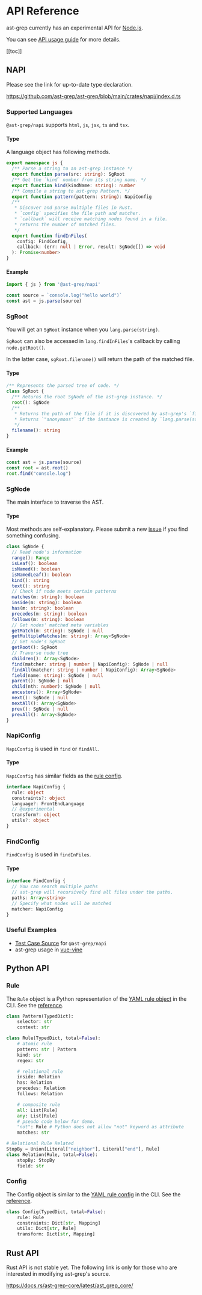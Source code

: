 # API Reference

ast-grep currently has an experimental API for [Node.js](https://nodejs.org/).

You can see [API usage guide](/guide/api-usage.html) for more details.

[[toc]]

## NAPI

Please see the link for up-to-date type declaration.

https://github.com/ast-grep/ast-grep/blob/main/crates/napi/index.d.ts

### Supported Languages

`@ast-grep/napi` supports `html`, `js`, `jsx`, `ts` and `tsx`.

#### Type

A language object has following methods.

```ts
export namespace js {
  /** Parse a string to an ast-grep instance */
  export function parse(src: string): SgRoot
  /** Get the `kind` number from its string name. */
  export function kind(kindName: string): number
  /** Compile a string to ast-grep Pattern. */
  export function pattern(pattern: string): NapiConfig
  /**
   * Discover and parse multiple files in Rust.
   * `config` specifies the file path and matcher.
   * `callback` will receive matching nodes found in a file.
   * returns the number of matched files.
   */
  export function findInFiles(
    config: FindConfig,
    callback: (err: null | Error, result: SgNode[]) => void
  ): Promise<number>
}
```

#### Example

```ts
import { js } from '@ast-grep/napi'

const source = `console.log("hello world")`
const ast = js.parse(source)
```

### SgRoot

You will get an `SgRoot` instance when you `lang.parse(string)`.

`SgRoot` can also be accessed in `lang.findInFiles`'s callback by calling `node.getRoot()`.

In the latter case, `sgRoot.filename()` will return the path of the matched file.

#### Type

```ts
/** Represents the parsed tree of code. */
class SgRoot {
  /** Returns the root SgNode of the ast-grep instance. */
  root(): SgNode
  /**
   * Returns the path of the file if it is discovered by ast-grep's `findInFiles`.
   * Returns `"anonymous"` if the instance is created by `lang.parse(source)`.
   */
  filename(): string
}
```

#### Example

```ts
const ast = js.parse(source)
const root = ast.root()
root.find("console.log")
```

### SgNode

The main interface to traverse the AST.

#### Type
Most methods are self-explanatory. Please submit a new [issue](https://github.com/ast-grep/ast-grep/issues/new/choose) if you find something confusing.

```ts
class SgNode {
  // Read node's information
  range(): Range
  isLeaf(): boolean
  isNamed(): boolean
  isNamedLeaf(): boolean
  kind(): string
  text(): string
  // Check if node meets certain patterns
  matches(m: string): boolean
  inside(m: string): boolean
  has(m: string): boolean
  precedes(m: string): boolean
  follows(m: string): boolean
  // Get nodes' matched meta variables
  getMatch(m: string): SgNode | null
  getMultipleMatches(m: string): Array<SgNode>
  // Get node's SgRoot
  getRoot(): SgRoot
  // Traverse node tree
  children(): Array<SgNode>
  find(matcher: string | number | NapiConfig): SgNode | null
  findAll(matcher: string | number | NapiConfig): Array<SgNode>
  field(name: string): SgNode | null
  parent(): SgNode | null
  child(nth: number): SgNode | null
  ancestors(): Array<SgNode>
  next(): SgNode | null
  nextAll(): Array<SgNode>
  prev(): SgNode | null
  prevAll(): Array<SgNode>
}
```

### NapiConfig

`NapiConfig` is used in `find` or `findAll`.

#### Type

`NapiConfig` has similar fields as the [rule config](/reference/yaml.html).

```ts
interface NapiConfig {
  rule: object
  constraints?: object
  language?: FrontEndLanguage
  // @experimental
  transform?: object
  utils?: object
}
```

### FindConfig
`FindConfig` is used in `findInFiles`.

#### Type

```ts
interface FindConfig {
  // You can search multiple paths
  // ast-grep will recursively find all files under the paths.
  paths: Array<string>
  // Specify what nodes will be matched
  matcher: NapiConfig
}
```

### Useful Examples
* [Test Case Source](https://github.com/ast-grep/ast-grep/blob/main/crates/napi/__test__/index.spec.ts) for `@ast-grep/napi`
* ast-grep usage in [vue-vine](https://github.com/vue-vine/vue-vine/blob/b661fd2dfb54f2945e7bf5f3691443e05a1ab8f8/packages/compiler/src/analyze.ts#L32)

## Python API

### Rule

The `Rule` object is a Python representation of the [YAML rule object](/guide/rule-config/atomic-rule.html) in the CLI. See the [reference](/reference/rule.html).

```python
class Pattern(TypedDict):
    selector: str
    context: str

class Rule(TypedDict, total=False):
    # atomic rule
    pattern: str | Pattern
    kind: str
    regex: str

    # relational rule
    inside: Relation
    has: Relation
    precedes: Relation
    follows: Relation

    # composite rule
    all: List[Rule]
    any: List[Rule]
    # pseudo code below for demo.
    "not": Rule # Python does not allow "not" keyword as attribute
    matches: str

# Relational Rule Related
StopBy = Union[Literal["neighbor"], Literal["end"], Rule]
class Relation(Rule, total=False):
    stopBy: StopBy
    field: str
```

### Config

The Config object is similar to the [YAML rule config](/guide/rule-config.html) in the CLI. See the [reference](/reference/yaml.html).

```python
class Config(TypedDict, total=False):
    rule: Rule
    constraints: Dict[str, Mapping]
    utils: Dict[str, Rule]
    transform: Dict[str, Mapping]
```

## Rust API

Rust API is not stable yet. The following link is only for those who are interested in modifying ast-grep's source.

https://docs.rs/ast-grep-core/latest/ast_grep_core/